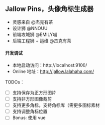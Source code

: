 ## Jallow Pins，头像角标生成器

* 灵感来自 @杰克有茶
* 设计狮 @NNOUU
* 前端攻城狮 @EMILY喵
* 后端工程狮 + 运维 @杰克有茶

#### 开发调试
* 本地启动访问：http://localhost:9100/
* Online 地址：http://jallow.lalahaha.com/

TODOs：

* [ ] 支持保存为正方形图片
* [ ] 支持非方形图像裁剪
* [ ] 支持更多角标，支持角标库（需更多图标素材
* [ ] 支持调整角标位置
* [ ] Bonus: 使用 vue
